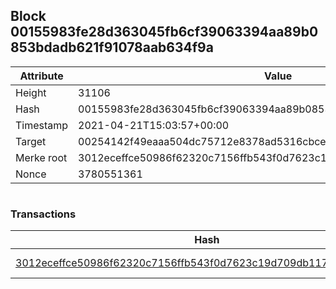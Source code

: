 ## Block 00155983fe28d363045fb6cf39063394aa89b0853bdadb621f91078aab634f9a

Attribute | Value
--- | ---
Height | 31106
Hash | 00155983fe28d363045fb6cf39063394aa89b0853bdadb621f91078aab634f9a
Timestamp | 2021-04-21T15:03:57+00:00
Target | 00254142f49eaaa504dc75712e8378ad5316cbcead634704b3734b6271167cc4
Merke root | 3012eceffce50986f62320c7156ffb543f0d7623c19d709db117af1d97b5f31d
Nonce | 3780551361

```

```

### Transactions

Hash | Amount
--- | ---
[3012eceffce50986f62320c7156ffb543f0d7623c19d709db117af1d97b5f31d](3012eceffce50986f62320c7156ffb543f0d7623c19d709db117af1d97b5f31d.md) | 10.00000000 SKEPTI 
